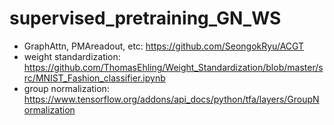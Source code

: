 # supervised_pretraining_GN_WS
* GraphAttn, PMAreadout, etc: https://github.com/SeongokRyu/ACGT
* weight standardization: https://github.com/ThomasEhling/Weight_Standardization/blob/master/src/MNIST_Fashion_classifier.ipynb
* group normalization: https://www.tensorflow.org/addons/api_docs/python/tfa/layers/GroupNormalization

